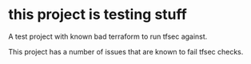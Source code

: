 # this project is testing stuff
A test project with known bad terraform to run tfsec against. 

This project has a number of issues that are known to fail tfsec checks.
